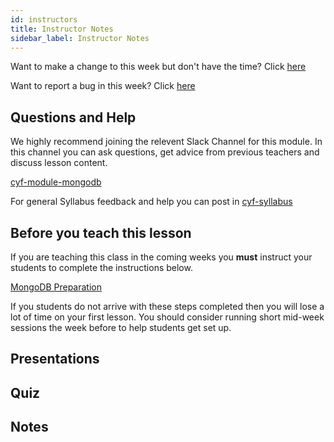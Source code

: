 ```yaml
---
id: instructors
title: Instructor Notes
sidebar_label: Instructor Notes
---
```


Want to make a change to this week but don't have the time? Click [here](https://github.com/CodeYourFuture/syllabus/issues/new?assignees=&labels=enhancement&template=change-request.md&title=)

Want to report a bug in this week? Click [here](https://github.com/CodeYourFuture/syllabus/issues/new?assignees=&labels=bug&template=bug-report.md&title=)

## Questions and Help

We highly recommend joining the relevent Slack Channel for this module. In this channel you can ask questions, get advice from previous teachers and discuss lesson content.

[cyf-module-mongodb](https://codeyourfuture.slack.com/archives/C015FSZ3C4Q)

For general Syllabus feedback and help you can post in [cyf-syllabus](https://codeyourfuture.slack.com/archives/C012UUW69S8)

## Before you teach this lesson

If you are teaching this class in the coming weeks you **must** instruct your students to complete the instructions below.

[MongoDB Preparation](../preparation)

If you students do not arrive with these steps completed then you will lose a lot of time on your first lesson. You should consider running short mid-week sessions the week before to help students get set up.

## Presentations

## Quiz

## Notes
